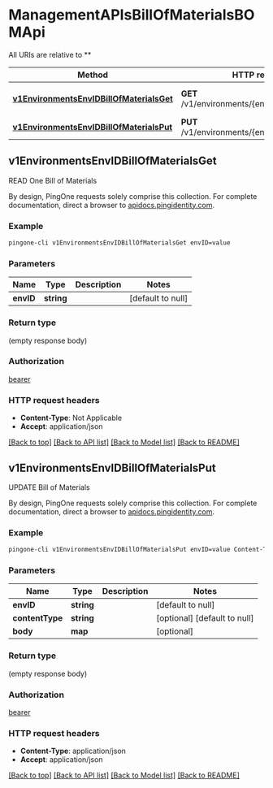 # ManagementAPIsBillOfMaterialsBOMApi

All URIs are relative to **

Method | HTTP request | Description
------------- | ------------- | -------------
[**v1EnvironmentsEnvIDBillOfMaterialsGet**](ManagementAPIsBillOfMaterialsBOMApi.md#v1EnvironmentsEnvIDBillOfMaterialsGet) | **GET** /v1/environments/{envID}/billOfMaterials | READ One Bill of Materials
[**v1EnvironmentsEnvIDBillOfMaterialsPut**](ManagementAPIsBillOfMaterialsBOMApi.md#v1EnvironmentsEnvIDBillOfMaterialsPut) | **PUT** /v1/environments/{envID}/billOfMaterials | UPDATE Bill of Materials



## v1EnvironmentsEnvIDBillOfMaterialsGet

READ One Bill of Materials

By design, PingOne requests solely comprise this collection. For complete documentation, direct a browser to <a href='https://apidocs.pingidentity.com/pingone/platform/v1/api/'>apidocs.pingidentity.com</a>.

### Example

```bash
pingone-cli v1EnvironmentsEnvIDBillOfMaterialsGet envID=value
```

### Parameters


Name | Type | Description  | Notes
------------- | ------------- | ------------- | -------------
 **envID** | **string** |  | [default to null]

### Return type

(empty response body)

### Authorization

[bearer](../README.md#bearer)

### HTTP request headers

- **Content-Type**: Not Applicable
- **Accept**: application/json

[[Back to top]](#) [[Back to API list]](../README.md#documentation-for-api-endpoints) [[Back to Model list]](../README.md#documentation-for-models) [[Back to README]](../README.md)


## v1EnvironmentsEnvIDBillOfMaterialsPut

UPDATE Bill of Materials

By design, PingOne requests solely comprise this collection. For complete documentation, direct a browser to <a href='https://apidocs.pingidentity.com/pingone/platform/v1/api/'>apidocs.pingidentity.com</a>.

### Example

```bash
pingone-cli v1EnvironmentsEnvIDBillOfMaterialsPut envID=value Content-Type:value
```

### Parameters


Name | Type | Description  | Notes
------------- | ------------- | ------------- | -------------
 **envID** | **string** |  | [default to null]
 **contentType** | **string** |  | [optional] [default to null]
 **body** | **map** |  | [optional]

### Return type

(empty response body)

### Authorization

[bearer](../README.md#bearer)

### HTTP request headers

- **Content-Type**: application/json
- **Accept**: application/json

[[Back to top]](#) [[Back to API list]](../README.md#documentation-for-api-endpoints) [[Back to Model list]](../README.md#documentation-for-models) [[Back to README]](../README.md)

